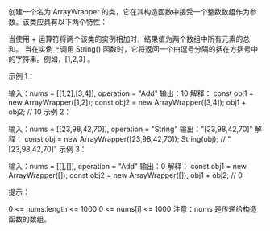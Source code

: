 创建一个名为 ArrayWrapper 的类，它在其构造函数中接受一个整数数组作为参数。该类应具有以下两个特性：

当使用 + 运算符将两个该类的实例相加时，结果值为两个数组中所有元素的总和。
当在实例上调用 String() 函数时，它将返回一个由逗号分隔的括在方括号中的字符串。例如，[1,2,3] 。

示例 1：

输入：nums = [[1,2],[3,4]], operation = "Add"
输出：10
解释：
const obj1 = new ArrayWrapper([1,2]);
const obj2 = new ArrayWrapper([3,4]);
obj1 + obj2; // 10
示例 2：

输入：nums = [[23,98,42,70]], operation = "String"
输出："[23,98,42,70]"
解释：
const obj = new ArrayWrapper([23,98,42,70]);
String(obj); // "[23,98,42,70]"
示例 3：

输入：nums = [[],[]], operation = "Add"
输出：0
解释：
const obj1 = new ArrayWrapper([]);
const obj2 = new ArrayWrapper([]);
obj1 + obj2; // 0

提示：

0 <= nums.length <= 1000
0 <= nums[i] <= 1000
注意：nums 是传递给构造函数的数组。
